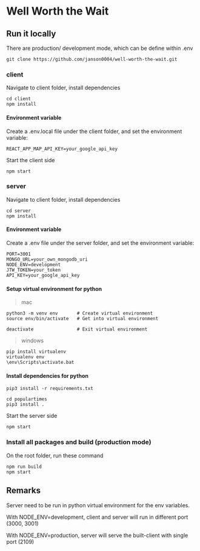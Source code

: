# Well Worth the Wait

## Run it locally

There are production/ development mode, which can be define within .env

```
git clone https://github.com/janson0004/well-worth-the-wait.git
```

### client

Navigate to client folder, install dependencies

```
cd client
npm install
```

#### Environment variable

Create a .env.local file under the client folder, and set the environment variable:

```
REACT_APP_MAP_API_KEY=your_google_api_key
```

Start the client side

```
npm start
```

### server

Navigate to client folder, install dependencies

```
cd server
npm install
```

#### Environment variable

Create a .env file under the server folder, and set the environment variable:

```
PORT=3001
MONGO_URL=your_own_mongodb_uri
NODE_ENV=development
JTW_TOKEN=your_token
API_KEY=your_google_api_key
```

#### Setup virtual environment for python

> mac

```
python3 -m venv env       # Create virtual environment
source env/bin/activate   # Get into virtual environment
```

```
deactivate                # Exit virtual environment
```

> windows

```
pip install virtualenv
virtualenv env
\env\Scripts\activate.bat
```

#### Install dependencies for python

```
pip3 install -r requirements.txt
```

```
cd populartimes
pip3 install .
```

Start the server side

```
npm start
```

### Install all packages and build (production mode)

On the root folder, run these command

```
npm run build
npm start
```

## Remarks

Server need to be run in python virtual environment for the env variables.

With NODE_ENV=development, client and server will run in different port (3000, 3001)

With NODE_ENV=production, server will serve the built-client with single port (2109)
